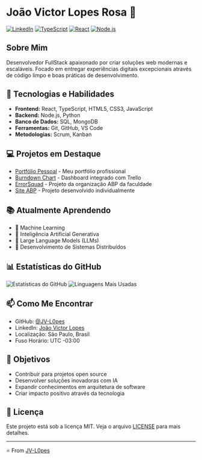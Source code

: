 # João Victor Lopes Rosa 👋

[![LinkedIn](https://img.shields.io/badge/LinkedIn-0077B5?style=for-the-badge&logo=linkedin&logoColor=white)](https://www.linkedin.com/in/jv-l0pes/)
[![TypeScript](https://img.shields.io/badge/TypeScript-007ACC?style=for-the-badge&logo=typescript&logoColor=white)]()
[![React](https://img.shields.io/badge/React-20232A?style=for-the-badge&logo=react&logoColor=61DAFB)]()
[![Node.js](https://img.shields.io/badge/Node.js-43853D?style=for-the-badge&logo=node.js&logoColor=white)]()

## Sobre Mim
Desenvolvedor FullStack apaixonado por criar soluções web modernas e escaláveis. Focado em entregar experiências digitais excepcionais através de código limpo e boas práticas de desenvolvimento.

## 🚀 Tecnologias e Habilidades
- **Frontend:** React, TypeScript, HTML5, CSS3, JavaScript
- **Backend:** Node.js, Python
- **Banco de Dados:** SQL, MongoDB
- **Ferramentas:** Git, GitHub, VS Code
- **Metodologias:** Scrum, Kanban

## 💻 Projetos em Destaque
- [Portfólio Pessoal](https://github.com/JV-L0pes/JV-L0pes.github.io) - Meu portfólio profissional
- [Burndown Chart](https://github.com/JV-L0pes/burndown-chart) - Dashboard integrado com Trello
- [ErrorSquad](https://github.com/ErrorSquad-ABP) - Projeto da organização ABP da faculdade
- [Site ABP](https://github.com/JV-L0pes/site_abp) - Projeto desenvolvido individualmente

## 📚 Atualmente Aprendendo
- 🤖 Machine Learning
- 🧠 Inteligência Artificial Generativa
- 📝 Large Language Models (LLMs)
- 🔄 Desenvolvimento de Sistemas Distribuídos

## 📊 Estatísticas do GitHub
![Estatísticas do GitHub](https://github-readme-stats.vercel.app/api?username=JV-L0pes&show_icons=true&theme=radical)
![Linguagens Mais Usadas](https://github-readme-stats.vercel.app/api/top-langs/?username=JV-L0pes&layout=compact&theme=radical)


## 📫 Como Me Encontrar
- GitHub: [@JV-L0pes](https://github.com/JV-L0pes)
- LinkedIn: [João Victor Lopes](https://www.linkedin.com/in/jv-l0pes/)
- Localização: São Paulo, Brasil
- Fuso Horário: UTC -03:00

## 🎯 Objetivos
- Contribuir para projetos open source
- Desenvolver soluções inovadoras com IA
- Expandir conhecimentos em arquitetura de software
- Criar impacto positivo através da tecnologia

## 📝 Licença
Este projeto está sob a licença MIT. Veja o arquivo [LICENSE](LICENSE) para mais detalhes.

---
⭐️ From [JV-L0pes](https://github.com/JV-L0pes) 
